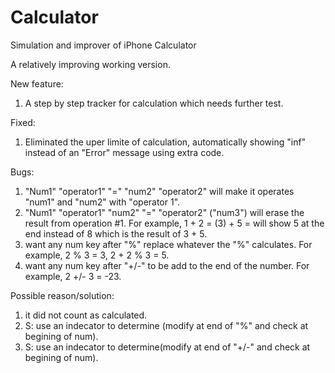 # Calculator
Simulation and improver of iPhone Calculator

A relatively improving working version.

New feature:
1. A step by step tracker for calculation which needs further test.

Fixed:
1. Eliminated the uper limite of calculation, automatically showing "inf" instead of an "Error" message using extra code.

Bugs:
1. "Num1" "operator1" "=" "num2" "operator2" will make it operates "num1" and "num2" with "operator 1".
2. "Num1" "operator1" "num2" "=" "operator2" ("num3") will erase the result from operation #1. For example, 1 + 2 = (3) + 5 = will show 5 at the end instead of 8 which is the result of 3 + 5.
3. want any num key after "%" replace whatever the "%" calculates. For example, 2 % 3 = 3, 2 + 2 % 3 = 5.
4. want any num key after "+/-" to be add to the end of the number. For example, 2 +/- 3 = -23.

Possible reason/solution:
1. it did not count as calculated.
2. S: use an indecator to determine (modify at end of "%" and check at begining of num).
3. S: use an indecator to determine(modify at end of "+/-" and check at begining of num).
